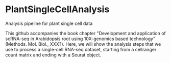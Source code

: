 # PlantSingleCellAnalysis
Analysis pipeline for plant single cell data

This github accompanies the book chapter "Development and application of scRNA-seq in Arabidopsis root using 10X-genomics based technology" (Methods. Mol. Biol., XXX?).
Here, we will show the analysis steps that we use to process a single-cell RNA-seq dataset, starting from a cellranger count matrix and ending with a Seurat object.

